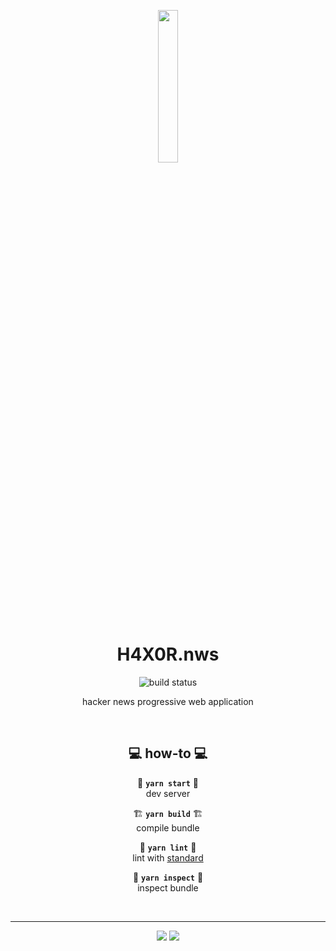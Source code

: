 <div align="center">

<a href="https://wh0am1.dev/H4X0R.nws"><img src="https://raw.githubusercontent.com/Neko250/H4X0R.nws/master/src/img/h4x0r.nws.512.png" width="25%"></a>

# H4X0R.nws

![build status](https://img.shields.io/github/workflow/status/Neko250/H4X0R.nws/Build%20and%20Deploy)

hacker news progressive web application

<br>

## 💻 how-to 💻

🚧 **`yarn start`** 🚧<br>
dev server

🏗 **`yarn build`** 🏗<br>
compile bundle

🧹 **`yarn lint`** 🧹<br>
lint with [standard](https://standardjs.com)

🔬 **`yarn inspect`** 🔬<br>
inspect bundle

<br>

---

![](https://img.shields.io/badge/neko250-333333.svg?style=for-the-badge) [![](https://img.shields.io/badge/present_tense_🎶🎷-333333.svg?style=for-the-badge)](https://youtu.be/6hgVihWjK2c)

</div>

